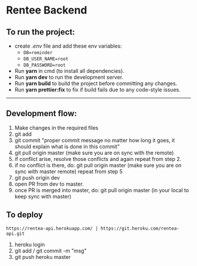 # Rentee Backend

## To run the project: 

* create *.env* file and add these env variables: 
    - `DB=reminder`
    - `DB_USER_NAME=root`
    - `DB_PASSWORD=root`
* Run **yarn** in cmd (to install all dependencies).
* Run **yarn dev** to run the development server.
* Run **yarn build** to build the project before committing any changes.
* Run **yarn prettier:fix** to fix if build fails due to any code-style issues.

---

## Development flow:

1. Make changes in the required files
2. git add <only those files which are changed>
3. git commit "proper commit message no matter how long it goes, it should explain what is done in this commit"
4. git pull origin master (make sure you are on sync with the remote)
5. if conflict arise, resolve those conflicts and again repeat from step 2.
6. if no conflict is there, do:
    git pull origin master (make sure you are on sync with master remote)
    repeat from step 5
7. git push origin dev
8. open PR from dev to master. 
9. once PR is merged into master, do:
    git pull origin master (in your local to keep sync with master)


## To deploy

`https://rentea-api.herokuapp.com/ | https://git.heroku.com/rentea-api.git`

1. heroku login
2. git add / git commit -m "msg"
3. git push heroku master